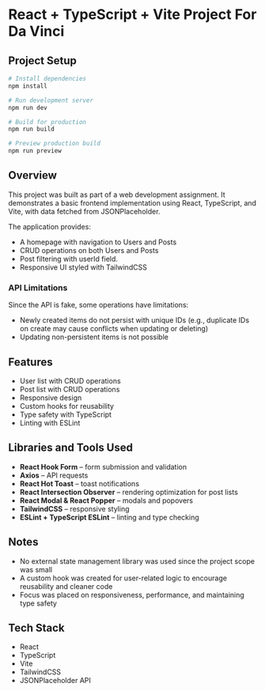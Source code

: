 # React + TypeScript + Vite Project For Da Vinci

## Project Setup

```bash
# Install dependencies
npm install

# Run development server
npm run dev

# Build for production
npm run build

# Preview production build
npm run preview
```

## Overview

This project was built as part of a web development assignment. It demonstrates a basic frontend implementation using React, TypeScript, and Vite, with data fetched from JSONPlaceholder.

The application provides:
- A homepage with navigation to Users and Posts
- CRUD operations on both Users and Posts
- Post filtering with userId field.
- Responsive UI styled with TailwindCSS

### API Limitations

Since the API is fake, some operations have limitations:
- Newly created items do not persist with unique IDs (e.g., duplicate IDs on create may cause conflicts when updating or deleting)
- Updating non-persistent items is not possible

## Features

- User list with CRUD operations
- Post list with CRUD operations
- Responsive design
- Custom hooks for reusability
- Type safety with TypeScript
- Linting with ESLint

## Libraries and Tools Used

- **React Hook Form** – form submission and validation
- **Axios** – API requests
- **React Hot Toast** – toast notifications
- **React Intersection Observer** – rendering optimization for post lists
- **React Modal & React Popper** – modals and popovers
- **TailwindCSS** – responsive styling
- **ESLint + TypeScript ESLint** – linting and type checking

## Notes

- No external state management library was used since the project scope was small
- A custom hook was created for user-related logic to encourage reusability and cleaner code
- Focus was placed on responsiveness, performance, and maintaining type safety

## Tech Stack

- React 
- TypeScript
- Vite
- TailwindCSS
- JSONPlaceholder API
